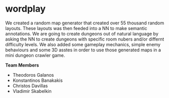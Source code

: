 # wordplay

We created a random map generator that created over 55 thousand random layouts. These layouts was then feeded into a NN to make semantic annotations. We are going to create dungeons out of natural language by asking the NN to create dungeons with specific room nubers and/or differnt difficulty levels.
We also added some gameplay mechanics, simple enemy behaviours and some 3D asstes in order to use those generated maps in a mini dungeon crawler game.


**Team Members**
- Theodoros Galanos
- Konstantinos Banakakis
- Christos Davillas
- Vladimir Skabelkin